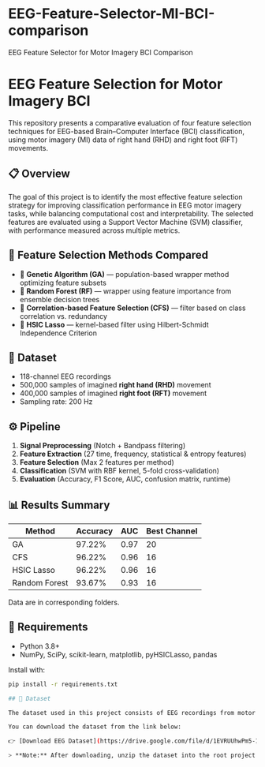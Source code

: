# EEG-Feature-Selector-MI-BCI-comparison
EEG Feature Selector for Motor Imagery BCI Comparison
# EEG Feature Selection for Motor Imagery BCI

This repository presents a comparative evaluation of four feature selection techniques for EEG-based Brain–Computer Interface (BCI) classification, using motor imagery (MI) data of right hand (RHD) and right foot (RFT) movements.

## 📋 Overview

The goal of this project is to identify the most effective feature selection strategy for improving classification performance in EEG motor imagery tasks, while balancing computational cost and interpretability. The selected features are evaluated using a Support Vector Machine (SVM) classifier, with performance measured across multiple metrics.

## 🧠 Feature Selection Methods Compared

- 🧬 **Genetic Algorithm (GA)** — population-based wrapper method optimizing feature subsets
- 🌲 **Random Forest (RF)** — wrapper using feature importance from ensemble decision trees
- 🔗 **Correlation-based Feature Selection (CFS)** — filter based on class correlation vs. redundancy
- 🧪 **HSIC Lasso** — kernel-based filter using Hilbert-Schmidt Independence Criterion

## 🧪 Dataset

- 118-channel EEG recordings
- 500,000 samples of imagined **right hand (RHD)** movement
- 400,000 samples of imagined **right foot (RFT)** movement
- Sampling rate: 200 Hz

## ⚙️ Pipeline

1. **Signal Preprocessing** (Notch + Bandpass filtering)
2. **Feature Extraction** (27 time, frequency, statistical & entropy features)
3. **Feature Selection** (Max 2 features per method)
4. **Classification** (SVM with RBF kernel, 5-fold cross-validation)
5. **Evaluation** (Accuracy, F1 Score, AUC, confusion matrix, runtime)

## 📊 Results Summary

| Method      | Accuracy | AUC  | Best Channel |
|-------------|----------|------|---------------|
| GA          | 97.22%   | 0.97 | 20            |
| CFS         | 96.22%   | 0.96 | 16            |
| HSIC Lasso  | 96.22%   | 0.96 | 16            |
| Random Forest | 93.67% | 0.93 | 16            |

Data are in corresponding folders.


## 🧪 Requirements

- Python 3.8+
- NumPy, SciPy, scikit-learn, matplotlib, pyHSICLasso, pandas

Install with:

```bash
pip install -r requirements.txt

## 📂 Dataset

The dataset used in this project consists of EEG recordings from motor imagery (MI) tasks — specifically imagined right-hand and foot movements. It includes multi-channel EEG signals sampled at 200 Hz and has been preprocessed and segmented for feature extraction and classification.

You can download the dataset from the link below:

👉 [Download EEG Dataset](https://drive.google.com/file/d/1EVRUUhwPm5-1mrG9DwZycJ91nvWOKYpw/view?usp=sharing)

> **Note:** After downloading, unzip the dataset into the root project directory or update the data paths in your scripts accordingly.
